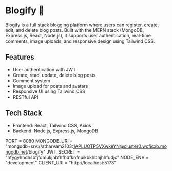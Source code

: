 # Blogify 📝

Blogify is a full stack blogging platform where users can register, create, edit, and delete blog posts. Built with the MERN stack (MongoDB, Express.js, React, Node.js), it supports user authentication, real-time comments, image uploads, and responsive design using Tailwind CSS.

## Features

- User authentication with JWT
- Create, read, update, delete blog posts
- Comment system
- Image upload for posts and avatars
- Responsive UI using Tailwind CSS
- RESTful API

## Tech Stack

- Frontend: React, Tailwind CSS, Axios
- Backend: Node.js, Express.js, MongoDB

PORT = 8080
MONGODB_URI = "mongodb+srv://atharvam2103:1APLUOTP5VXwkeYN@cluster0.wcficxb.mongodb.net/blogify"
JWT_SECRET = "hfygyhhdhsbfjfdmukjnbfhfhdfknfnuikbkhbhjhhfudjc"
NODE_ENV = "development"
CLIENT_URI = "http://localhost:5173"

